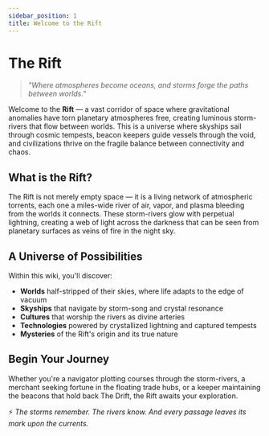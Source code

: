 ```yaml
---
sidebar_position: 1
title: Welcome to the Rift
---
```


# The Rift

> *"Where atmospheres become oceans, and storms forge the paths between worlds."*

Welcome to the **Rift** — a vast corridor of space where gravitational anomalies have torn planetary atmospheres free, creating luminous storm-rivers that flow between worlds. This is a universe where skyships sail through cosmic tempests, beacon keepers guide vessels through the void, and civilizations thrive on the fragile balance between connectivity and chaos.

## What is the Rift?

The Rift is not merely empty space — it is a living network of atmospheric torrents, each one a miles-wide river of air, vapor, and plasma bleeding from the worlds it connects. These storm-rivers glow with perpetual lightning, creating a web of light across the darkness that can be seen from planetary surfaces as veins of fire in the night sky.

## A Universe of Possibilities

Within this wiki, you'll discover:

- **Worlds** half-stripped of their skies, where life adapts to the edge of vacuum
- **Skyships** that navigate by storm-song and crystal resonance
- **Cultures** that worship the rivers as divine arteries
- **Technologies** powered by crystallized lightning and captured tempests
- **Mysteries** of the Rift's origin and its true nature

## Begin Your Journey

Whether you're a navigator plotting courses through the storm-rivers, a merchant seeking fortune in the floating trade hubs, or a keeper maintaining the beacons that hold back The Drift, the Rift awaits your exploration.

⚡ *The storms remember. The rivers know. And every passage leaves its mark upon the currents.*